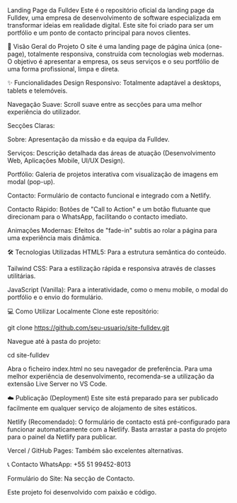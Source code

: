 Landing Page da Fulldev
Este é o repositório oficial da landing page da Fulldev, uma empresa de desenvolvimento de software especializada em transformar ideias em realidade digital. Este site foi criado para ser um portfólio e um ponto de contacto principal para novos clientes.

🚀 Visão Geral do Projeto
O site é uma landing page de página única (one-page), totalmente responsiva, construída com tecnologias web modernas. O objetivo é apresentar a empresa, os seus serviços e o seu portfólio de uma forma profissional, limpa e direta.

✨ Funcionalidades
Design Responsivo: Totalmente adaptável a desktops, tablets e telemóveis.

Navegação Suave: Scroll suave entre as secções para uma melhor experiência do utilizador.

Secções Claras:

Sobre: Apresentação da missão e da equipa da Fulldev.

Serviços: Descrição detalhada das áreas de atuação (Desenvolvimento Web, Aplicações Mobile, UI/UX Design).

Portfólio: Galeria de projetos interativa com visualização de imagens em modal (pop-up).

Contacto: Formulário de contacto funcional e integrado com a Netlify.

Contacto Rápido: Botões de "Call to Action" e um botão flutuante que direcionam para o WhatsApp, facilitando o contacto imediato.

Animações Modernas: Efeitos de "fade-in" subtis ao rolar a página para uma experiência mais dinâmica.

🛠️ Tecnologias Utilizadas
HTML5: Para a estrutura semântica do conteúdo.

Tailwind CSS: Para a estilização rápida e responsiva através de classes utilitárias.

JavaScript (Vanilla): Para a interatividade, como o menu mobile, o modal do portfólio e o envio do formulário.

💻 Como Utilizar Localmente
Clone este repositório:

git clone https://github.com/seu-usuario/site-fulldev.git

Navegue até à pasta do projeto:

cd site-fulldev

Abra o ficheiro index.html no seu navegador de preferência. Para uma melhor experiência de desenvolvimento, recomenda-se a utilização da extensão Live Server no VS Code.

☁️ Publicação (Deployment)
Este site está preparado para ser publicado facilmente em qualquer serviço de alojamento de sites estáticos.

Netlify (Recomendado): O formulário de contacto está pré-configurado para funcionar automaticamente com a Netlify. Basta arrastar a pasta do projeto para o painel da Netlify para publicar.

Vercel / GitHub Pages: Também são excelentes alternativas.

📞 Contacto
WhatsApp: +55 51 99452-8013

Formulário do Site: Na secção de Contacto.

Este projeto foi desenvolvido com paixão e código.
